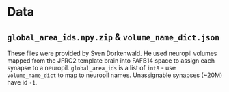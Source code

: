 # Data

## `global_area_ids.npy.zip` & `volume_name_dict.json`

These files were provided by Sven Dorkenwald. He used neuropil volumes
mapped from the JFRC2 template brain into FAFB14 space to assign each
synapse to a neuropil. `global_area_ids` is a list of `int8` - use
`volume_name_dict` to map to neuropil names. Unassignable synapses (~20M) have
id `-1`. 
